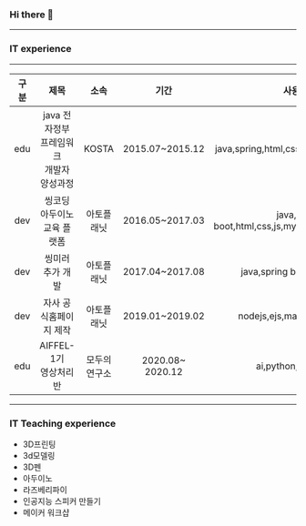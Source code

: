 ### Hi there 👋

-----
### IT experience
-----
 | 구분 | 제목 | 소속 | 기간 | 사용기술 | 역할 | etc|
|:---:|:----:|:---:|:---:|:-----:|:------:|:-----:|
|edu   |java 전자정부 프레임워크<br/> 개발자 양성과정|KOSTA|2015.07~2015.12|java,spring,html,css,js,mybtis,oracle,sql| 교육생 |[link](https://github.com/ittapa/Tippingpoint)|
|dev   |씽코딩 아두이노 <br/>교육 플랫폼|아토플래닛|2016.05~2017.03|java,spring boot,html,css,js,mysql,aws(ec2,rds),svg| 개발PM |[link](https://thingcoding.com/) |
|dev   |씽미러 추가 개발         |아토플래닛|2017.04~2017.08|java,spring boot,websocket | 개발PM |[link](https://thingcoding.com/)
|dev   |자사 공식홈페이지 제작   |아토플래닛|2019.01~2019.02|nodejs,ejs,maridb,html,css,js | 개발PM|
|edu   |AIFFEL-1기 <br/> 영상처리반|모두의연구소|2020.08~ 2020.12|ai,python,tensorflow | 교육생 |[link](https://github.com/ittapa/AIFFEL_LSG)|

-----
### IT Teaching experience
- 3D프린팅
- 3d모델링
- 3D펜
- 아두이노
- 라즈베리파이
- 인공지능 스피커 만들기
- 메이커 워크샵

<!--
**ittapa/ittapa** is a ✨ _special_ ✨ repository because its `README.md` (this file) appears on your GitHub profile.






Here are some ideas to get you started:

- 🔭 I’m currently working on ...
- 🌱 I’m currently learning ...
- 👯 I’m looking to collaborate on ...
- 🤔 I’m looking for help with ...
- 💬 Ask me about ...
- 📫 How to reach me: ...
- 😄 Pronouns: ...
- ⚡ Fun fact: ...
-->
